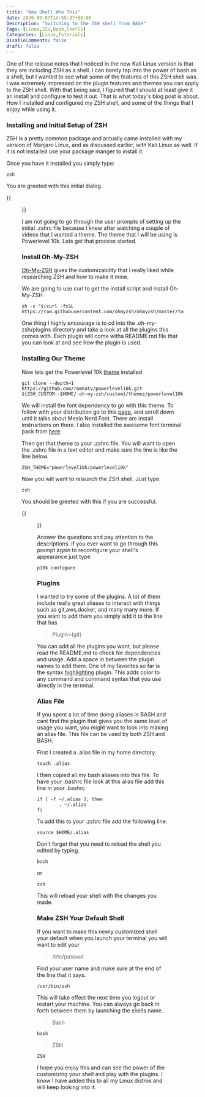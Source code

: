 ```yaml
---
title: "New Shell Who This"
date: 2020-09-07T14:55:37+09:00
Description: "Switching to the ZSH shell from BASH"
Tags: [Linux,ZSH,Bash,Shells]
Categories: [Linux,Tutorials]
DisableComments: false
draft: false
---
```


One of the release notes that I noticed in the new Kali Linux version is that they are including ZSH as a shell. I can barely tap into the power of bash as a shell, but I wanted to see what some of the features of this ZSH shell was. I was extremely impressed on the plugin features and themes you can apply to the ZSH shell. With that being said, I figured that I should at least give it an install and configure to test it out. That is what today's blog post is about. How I installed and configured my ZSH shell, and some of the things that I enjoy while using it.

### Installing and Initial Setup of ZSH

ZSH is a pretty common package and actually came installed with my version of Manjaro Linux, and as discussed earlier, with Kali Linux as well. If it is not installed use your package manger to install it.

Once you have it installed you simply type:

```
zsh
```

You are greeted with this initial dialog. 

{{<figure src="/images/Posts/004/zshinitial.jpg">}}

I am not going to go through the user prompts of setting up the initial .zshrc file because I knew after watching a couple of videos that I wanted a theme. The theme that I will be using is Powerlevel 10k. Lets get that process started.


### Install Oh-My-ZSH

[Oh-My-ZSH](https://github.com/ohmyzsh/ohmyzsh) gives the customizability that I really liked while researching ZSH and how to make it mine.  

We are going to use curl to get the install script and install Oh-My-ZSH

```
sh -c "$(curl -fsSL https://raw.githubusercontent.com/ohmyzsh/ohmyzsh/master/tools/install.sh)"
```

One thing I highly encourage is to cd into the .oh-my-zsh/plugins directory and take a look at all the plugins this comes with. Each plugin will come witha README.md file that you can look at and see how the plugin is used.

### Installing Our Theme

Now lets get the Powerlevel 10k [theme](https://github.com/romkatv/powerlevel10k#oh-my-zsh) installed

```
git clone --depth=1 https://github.com/romkatv/powerlevel10k.git ${ZSH_CUSTOM:-$HOME/.oh-my-zsh/custom}/themes/powerlevel10k
```

We will install the font dependency to go with this theme. To follow with your distribution go to this [page](https://github.com/romkatv/powerlevel10k#meslo-nerd-font-patched-for-powerlevel10k), and scroll down until it talks about Meslo Nerd Font. There are install instructions on there. I also installed the awesome font terminal pack from [here](https://github.com/gabrielelana/awesome-terminal-fonts)

Then get that theme to your .zshrc file. You will want to open the .zshrc file in a text editor and make sure the line is like the line below.

```
ZSH_THEME="powerlevel10k/powerlevel10k"
```

Now you will want to relaunch the ZSH shell. Just type:

```
zsh
```
You should be greeted with this if you are successful. 

{{<figure src="/images/Posts/004/powerlvl10kinitial.jpg">}}

Answer the questions and pay attention to the descriptions. If you ever want to go through this prompt again to reconfigure your shell's appearance just type

```
p10k configure
```

###  Plugins

I wanted to try some of the plugins. A lot of them include really great aliases to interact with things such as git,aws,docker, and many many more. If you want to add them you simply add it to the line that has 

> Plugin=(git)

You can add all the plugins you want, but please read the README.md to check for dependencies and usage. Add a space in between the plugin names to add them. One of my favorites so far is the syntax [highlighting](https://github.com/zsh-users/zsh-syntax-highlighting/blob/master/INSTALL.md) plugin. This adds color to any command and command syntax that you use directly in the terminal. 

### Alias File

If you spent a lot of time doing aliases in BASH and cant find the plugin that gives you the same level of usage you want, you might want to look into making an alias file. This file can be used by both ZSH and BASH. 

First I created a .alias file in my home directory.

```
touch .alias
```

I then copied all my bash aliases into this file. To have your .bashrc file look at this alias file add this line in your .bashrc

```
if [ -f ~/.alias ]; then
        . ~/.alias
fi
```

To add this to your .zshrc file add the following line.

```
source $HOME/.alias
```

Don't forget that you need to reload the shell you edited by typing. 

```
bash
```
or 

```
zsh
```

This will reload your shell with the changes you made.

### Make ZSH Your Default Shell

If you want to make this newly customized shell your default when you launch your terminal you will want to edit your 

>/etc/passwd

Find your user name and make sure at the end of the line that it says.

```
/usr/bin/zsh
```
This will take effect the next time you logout or restart your machine. You can always go back in forth between them by launching the shells name.

>Bash

```
bash
```

>ZSH

```
ZSH
```

I hope you enjoy this and can see the power of the customizing your shell and play with the plugins. I know I have added this to all my Linux distros and will keep looking into it. 
